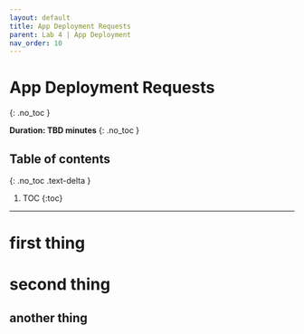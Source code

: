 ```yaml
---
layout: default
title: App Deployment Requests
parent: Lab 4 | App Deployment
nav_order: 10
---
```


# App Deployment Requests
{: .no_toc }

**Duration: TBD minutes**
{: .no_toc }

## Table of contents
{: .no_toc .text-delta }

1. TOC
{:toc}

---

# first thing

# second thing

## another thing